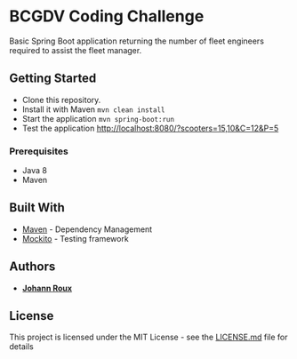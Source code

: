 # BCGDV Coding Challenge

Basic Spring Boot application returning the number of fleet engineers required to assist the fleet manager.

## Getting Started

* Clone this repository.
* Install it with Maven ```mvn clean install```
* Start the application ```mvn spring-boot:run```
* Test the application [http://localhost:8080/?scooters=15,10&C=12&P=5]()

### Prerequisites

* Java 8
* Maven

## Built With

* [Maven](https://maven.apache.org/) - Dependency Management
* [Mockito](https://site.mockito.org/) - Testing framework

## Authors

* **[Johann Roux](mailto:johann.ej.roux@gmail.com)**

## License

This project is licensed under the MIT License - see the [LICENSE.md](LICENSE.md) file for details
